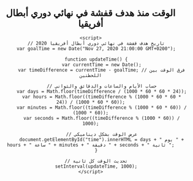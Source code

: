 <!DOCTYPE html>
<html lang="ar">
<head>
    <meta charset="UTF-8">
    <meta name="viewport" content="width=device-width, initial-scale=1.0">
    <title>حاسب الوقت منذ هدف قفشة</title>
    <style>
        body {
            font-family: Arial, sans-serif;
            text-align: center;
            margin-top: 50px;
        }
        h1 {
            font-size: 24px;
        }
        .time {
            font-size: 36px;
            font-weight: bold;
        }
    </style>
</head>
<body>
    <h1>الوقت منذ هدف قفشة في نهائي دوري أبطال أفريقيا</h1>
    <div class="time" id="time"></div>

    <script>
        // تاريخ هدف قفشة في نهائي دوري أبطال أفريقيا 2020
        var goalTime = new Date("Nov 27, 2020 21:00:00 GMT+0200");

        function updateTime() {
            var currentTime = new Date();
            var timeDifference = currentTime - goalTime; // فرق الوقت بين اللحظتين

            // حساب الأيام والساعات والدقائق والثواني
            var days = Math.floor(timeDifference / (1000 * 60 * 60 * 24));
            var hours = Math.floor((timeDifference % (1000 * 60 * 60 * 24)) / (1000 * 60 * 60));
            var minutes = Math.floor((timeDifference % (1000 * 60 * 60)) / (1000 * 60));
            var seconds = Math.floor((timeDifference % (1000 * 60)) / 1000);

            // عرض الوقت بشكل ديناميكي
            document.getElementById("time").innerHTML = days + " يوم " + hours + " ساعة " + minutes + " دقيقة " + seconds + " ثانية ";
        }

        // تحديث الوقت كل ثانية
        setInterval(updateTime, 1000);
    </script>
</body>
</html>
